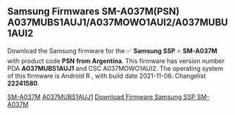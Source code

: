 <h2>Samsung Firmwares SM-A037M(PSN) A037MUBS1AUJ1/A037MOWO1AUI2/A037MUBU1AUI2</h2>
Download the Samsung firmware for the ✅ <strong>Samsung SSP </strong> ⭐ <strong>SM-A037M</strong> with product code <strong>PSN</strong> <strong> from Argentina</strong>. This firmware has version number PDA <strong>A037MUBS1AUJ1</strong> and CSC A037MOWO1AUI2. The operating system of this firmware is Android R , with build date 2021-11-06. Changelist <strong>22241580</strong>.


[SM-A037M](https://samfirm.shop/samsung/model/SM-A037M)
[A037MUBS1AUJ1](https://samfirm.shop/samsung/pda/A037MUBS1AUJ1)
[Download Firmware Samsung SSP SM-A037M](https://samfirm.shop/samsung/firmware/472134)

